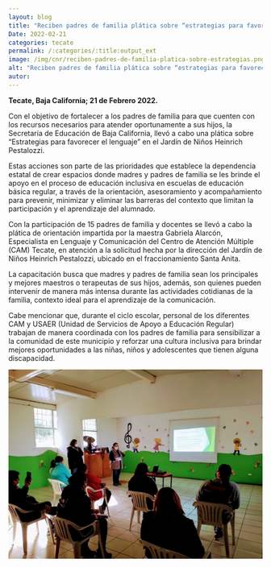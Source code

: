 ```yaml
---
layout: blog
title: "Reciben padres de familia plática sobre “estrategias para favorecer el lenguaje"
Date: 2022-02-21
categories: tecate
permalink: /:categories/:title:output_ext
image: /img/cnr/reciben-padres-de-familia-platica-sobre-estrategias.png
alt: "Reciben padres de familia plática sobre “estrategias para favorecer el lenguaje"
autor:
---
```


**Tecate, Baja California; 21 de Febrero 2022.** 

Con el objetivo de fortalecer a los padres de familia para que cuenten con los recursos necesarios para atender oportunamente a sus hijos, la Secretaría de Educación de Baja California, llevó a cabo una plática sobre “Estrategias para favorecer el lenguaje” en el Jardín de Niños Heinrich Pestalozzi.

Estas acciones son parte de las prioridades que establece la dependencia estatal de crear espacios donde madres y padres de familia se les brinde el apoyo en el proceso de educación inclusiva en escuelas de educación básica regular, a través de la orientación, asesoramiento y acompañamiento para prevenir, minimizar y eliminar las barreras del contexto que limitan la participación y el aprendizaje del alumnado.

Con la participación de 15 padres de familia y docentes se llevó a cabo la plática de orientación impartida por la maestra Gabriela Alarcón, Especialista en Lenguaje y Comunicación del Centro de Atención Múltiple (CAM) Tecate, en atención a la solicitud hecha por la dirección del Jardín de Niños Heinrich Pestalozzi, ubicado en el fraccionamiento Santa Anita.

La capacitación busca que madres y padres de familia sean los principales y mejores maestros o terapeutas de sus hijos, además, son quienes pueden intervenir de manera más intensa durante las actividades cotidianas de la familia, contexto ideal para el aprendizaje de la comunicación.

Cabe mencionar que, durante el ciclo escolar, personal de los diferentes CAM y USAER (Unidad de Servicios de Apoyo a Educación Regular) trabajan de manera coordinada con los padres de familia para sensibilizar a la comunidad de este municipio y reforzar una cultura inclusiva para brindar mejores oportunidades a las niñas, niños y adolescentes que tienen alguna discapacidad.

<div id="carouselExampleSlidesOnly" class="carousel slide" data-ride="carousel">
  <div class="carousel-inner">
    <div class="carousel-item active">
       <img class="d-block w-100" src="/img/cnr/reciben-padres-de-familia-platica-sobre-estrategias.png" loading="lazy"  alt="Reciben padres de familia plática sobre “estrategias para favorecer el lenguaje">
    </div>
  </div>
</div>